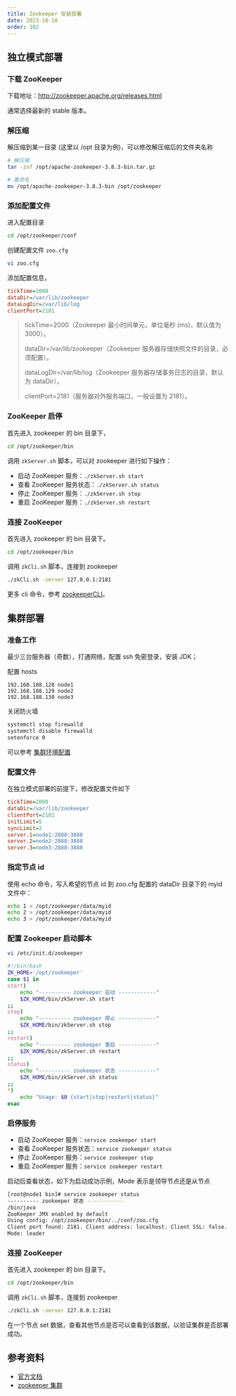 ```yaml
---
title: Zookeeper 安装部署
date: 2023-10-18
order: 102
---
```


## 独立模式部署

### 下载 ZooKeeper

下载地址：http://zookeeper.apache.org/releases.html

通常选择最新的 stable 版本。

### 解压缩

解压缩到某一目录 (这里以 /opt 目录为例)，可以修改解压缩后的文件夹名称

```bash
# 解压缩
tar -zxf /opt/apache-zookeeper-3.8.3-bin.tar.gz

# 重命名
mv /opt/apache-zookeeper-3.8.3-bin /opt/zookeeper
```

### 添加配置文件

进入配置目录

```bash
cd /opt/zookeeper/conf
```

创建配置文件 `zoo.cfg`

```bash
vi zoo.cfg
```

添加配置信息，

```ini
tickTime=2000
dataDir=/var/lib/zookeeper
dataLogDir=/var/lib/log
clientPort=2181
```

> tickTime=2000（Zookeeper 最小时间单元，单位毫秒 (ms)，默认值为 3000）。
> 
> dataDir=/var/lib/zookeeper（Zookeeper 服务器存储快照文件的目录，必须配置）。
> 
> dataLogDir=/var/lib/log（Zookeeper 服务器存储事务日志的目录，默认为 dataDir）。
> 
> clientPort=2181（服务器对外服务端口，一般设置为 2181）。

### ZooKeeper 启停

首先进入 zookeeper 的 bin 目录下，

```bash
cd /opt/zookeeper/bin
```

调用 `zkServer.sh` 脚本，可以对 zookeeper 进行如下操作：

- 启动 ZooKeeper 服务：`./zkServer.sh start`
- 查看 ZooKeeper 服务状态：`./zkServer.sh status`
- 停止 ZooKeeper 服务：`./zkServer.sh stop`
- 重启 ZooKeeper 服务：`./zkServer.sh restart`

### 连接 ZooKeeper

首先进入 zookeeper 的 bin 目录下。

```bash
cd /opt/zookeeper/bin
```

调用 `zkCli.sh` 脚本，连接到 zookeeper

```bash
./zkCli.sh -server 127.0.0.1:2181
```

更多 cli 命令，参考 [zookeeperCLI](https://zookeeper.apache.org/doc/r3.8.3/zookeeperCLI.html)。

## 集群部署

### 准备工作

最少三台服务器（奇数），打通网络，配置 ssh 免密登录，安装 JDK；

配置 hosts

```
192.168.188.128 node1
192.168.188.129 node2
192.168.188.130 node3
```

关闭防火墙

```bash
systemctl stop firewalld
systemctl disable firewalld
setenforce 0
```

可以参考 [集群环境配置](./vm-cluster)

### 配置文件

在独立模式部署的前提下，修改配置文件如下

```ini
tickTime=2000
dataDir=/var/lib/zookeeper
clientPort=2181
initLimit=5
syncLimit=2
server.1=node1:2888:3888
server.2=node2:2888:3888
server.3=node3:2888:3888
```

### 指定节点 id

使用 echo 命令，写入希望的节点 id 到 zoo.cfg 配置的 dataDir 目录下的 myid 文件中：

```bash
echo 1 > /opt/zookeeper/data/myid
echo 2 > /opt/zookeeper/data/myid
echo 3 > /opt/zookeeper/data/myid
```


### 配置 Zookeeper 启动脚本

```bash
vi /etc/init.d/zookeeper
```

```sh
#!/bin/bash
ZK_HOME='/opt/zookeeper'
case $1 in
start)
	echo "---------- zookeeper 启动 ------------"
	$ZK_HOME/bin/zkServer.sh start
;;
stop)
	echo "---------- zookeeper 停止 ------------"
	$ZK_HOME/bin/zkServer.sh stop
;;
restart)
	echo "---------- zookeeper 重启 ------------"
	$ZK_HOME/bin/zkServer.sh restart
;;
status)
	echo "---------- zookeeper 状态 ------------"
	$ZK_HOME/bin/zkServer.sh status
;;
*)
    echo "Usage: $0 {start|stop|restart|status}"
esac
```

### 启停服务

- 启动 ZooKeeper 服务：`service zookeeper start`
- 查看 ZooKeeper 服务状态：`service zookeeper status`
- 停止 ZooKeeper 服务：`service zookeeper stop`
- 重启 ZooKeeper 服务：`service zookeeper restart`

启动后查看状态，如下为启动成功示例，Mode 表示是领导节点还是从节点

```bash
[root@node1 bin]# service zookeeper status
---------- zookeeper 状态 ------------
/bin/java
ZooKeeper JMX enabled by default
Using config: /opt/zookeeper/bin/../conf/zoo.cfg
Client port found: 2181. Client address: localhost. Client SSL: false.
Mode: leader
```

### 连接 ZooKeeper

首先进入 zookeeper 的 bin 目录下。

```bash
cd /opt/zookeeper/bin
```

调用 `zkCli.sh` 脚本，连接到 zookeeper

```bash
./zkCli.sh -server 127.0.0.1:2181
```

在一个节点 set 数据，查看其他节点是否可以查看到该数据，以验证集群是否部署成功。

## 参考资料

- [官方文档](https://zookeeper.apache.org/doc/r3.8.3/zookeeperStarted.html)
- [zookeeper 集群](https://blog.csdn.net/wang_dian1/article/details/131680214)